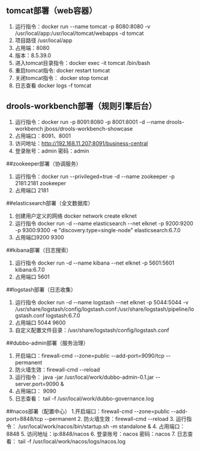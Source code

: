 ## tomcat部署（web容器）
1. 运行指令：docker run --name tomcat -p 8080:8080 -v /usr/local/app:/usr/local/tomcat/webapps -d tomcat
2. 项目路径 /usr/local/app 
3. 占用端：8080
4. 版本：8.5.39.0
5. 进入tomcat目录指令：docker exec -it tomcat /bin/bash
6. 重启tomcat指令: docker restart tomcat
7. 关闭tomcat指令： docker stop tomcat
8. 日志查看 docker logs -f tomcat

## drools-workbench部署（规则引擎后台）
 1. 运行指令：docker run  -p 8091:8080 -p 8001:8001 -d --name drools-workbench jboss/drools-workbench-showcase
 2. 占用端口：8091、8001
 3. 访问地址：http://192.168.11.207:8091/business-central
 4. 登录账号：admin 密码：admin
 
##zookeeper部署（协调服务）
 1. 运行指令：docker run --privileged=true -d --name zookeeper -p 2181:2181 zookeeper
 2. 占用端口 2181
 
##elasticsearch部署（全文数据库）
1. 创建用户定义的网络 docker network create elknet
2. 运行指令 docker run -d --name elasticsearch --net elknet -p 9200:9200 -p 9300:9300 -e "discovery.type=single-node" elasticsearch:6.7.0
3. 占用端口9200 9300

##kibana部署（日志搜索）
1. 运行指令 docker run -d --name kibana --net elknet -p 5601:5601 kibana:6.7.0
2. 占用端口 5601

##logstash部署（日志收集）
1. 运行指令 docker run -d --name logstash --net elknet -p 5044:5044 -v /usr/share/logstash/config/logstash.conf:/usr/share/logstash/pipeline/logstash.conf logstash:6.7.0
2. 占用端口 5044 9600
3. 自定义配置文件目录：/usr/share/logstash/config/logstash.conf


##dubbo-admin部署（服务治理）
1. 开启端口：firewall-cmd --zone=public --add-port=9090/tcp --permanent
2. 防火墙生效：firewall-cmd --reload
3. 运行指令： java -jar /usr/local/work/dubbo-admin-0.1.jar --server.port=9090 &
4. 占用端口： 9090
5. 日志查看： tail -f /usr/local/work/dubbo-governance.log

##nacos部署（配置中心）
1.开启端口：firewall-cmd --zone=public --add-port=8848/tcp --permanent
2. 防火墙生效：firewall-cmd --reload
3. 运行指令： /usr/local/work/nacos/bin/startup.sh -m standalone &
4. 占用端口：8848
5. 访问地址：ip:8848/nacos
6. 登录账号：nacos 密码：nacos
7. 日志查看： tail -f /usr/local/work/nacos/logs/nacos.log

